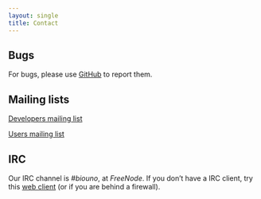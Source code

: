 ```yaml
---
layout: single
title: Contact
---
```


## Bugs

For bugs, please use [GitHub](https://www.github.com/biouno) to report them.

## Mailing lists

[Developers mailing list](http://groups.google.com/group/biouno-developers)

[Users mailing list](http://groups.google.com/group/biouno-users)

## IRC

Our IRC channel is *#biouno*, at *FreeNode*. If you don’t have a IRC client, try this [web client](http://webchat.freenode.net/?channels=biouno&uio=d4) (or if you are behind a firewall).